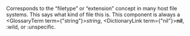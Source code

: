  



Corresponds to the “filetype” or “extension” concept in many host file systems. This says what kind of file this is. This component is always a <GlossaryTerm  term={"string"}><i>string</i></GlossaryTerm>, <DictionaryLink  term={"nil"}><b>nil</b></DictionaryLink>, :wild, or :unspecific. 




